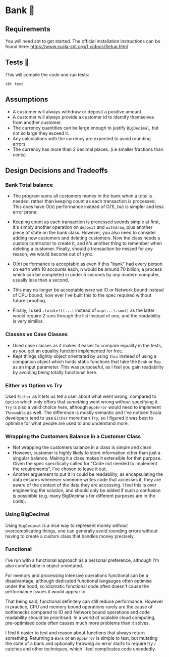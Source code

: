 # Bank 🏧

## Requirements

You will need sbt to get started. The official installation instructions can be found here: https://www.scala-sbt.org/1.x/docs/Setup.html

## Tests 🧪

This will compile the code and run tests:

```
sbt test
```

## Assumptions

- A customer will always withdraw or deposit a positive amount.
- A customer will always provide a customer id to identify themselves from another customer.
- The currency quantities can be large enough to justify `BigDecimal`, but not so large they exceed it.
- Any calculations with the currency are expected to avoid rounding errors.
- The currency has more than 2 decimal places. (i.e smaller fractions than cents)

## Design Decisions and Tradeoffs

### Bank Total balance

- The program sums all customers money in the bank when a total is needed, rather than keeping count as each transaction is processed. This does have O(n) performance instead of O(1), but is simpler and less error prone.

- Keeping count as each transaction is processed sounds simple at first, it's simply another operation on `deposit` and `withdraw`, plus another piece of state on the bank class. However, you also need to consider adding new customers and deleting customers. Now the class needs a custom contructor to create it, and it's another thing to remember when deleting a customer. Finally, should a transaction be missed for any reason, we would become out of sync.

- O(n) performance is acceptable as even if this "bank" had every person on earth with 10 accounts each, n would be around 70 billion, a process which can be completed in under 5 seconds by any modern computer, usually less than a second.

- This may no longer be acceptable were we IO or Network bound instead of CPU bound, how ever I've built this to the spec required without future-proofing.

- Finally, I used `.foldLeft(...)` instead of `map(...).sum()` as the latter would require 2 runs through the list instead of one, and the readability is very similiar.

### Classes vs Case Classes

- Used case classes as it makes it easier to compare equality in the tests, as you get an equality function implemented for free.
- Kept things slightly object orientated by using `this` instead of using a companion object which holds static functions that take the `Bank` or `Map` as an input parameter. This was purposeful, as I feel you gain readability by avoiding being totally functional here.

### Either vs Option vs Try

Used `Either` as it lets us tell a user about what went wrong, compared to `Option` which only offers that _something_ went wrong without specifying it. `Try` is also a valid choice here, although `AppError` would need to implement `Throwable` as well. The difference is mostly semantic and I've noticed Scala developers tend to use `Either` more than `Try`, so I figured it was best to optimise for what people are used to and understand more.

### Wrapping the Customers Balance in a Customer Class

- Not wrapping the customers balance in a class is simple and clean
- However, customer is highly likely to store information other than just a singular balance. Making it a class makes it extensible for that purpose. Given the spec specifically called for "Code not needed to implement the requirements", I've chosen to leave it out.
- Another arguement to put it in could be readability, as encapsulating the data ensures whenever someone writes code that accesses it, they are aware of the context of the data they are accessing. I feel this is over engineering the solution, and should only be added if such a confusion is possbible (e.g. many BigDecimals for different purposes are in the code).

### Using BigDecimal

Using `BigDecimal` is a nice way to represent money without overcomplicating things, one can generally avoid rounding errors without having to create a custom class that handles money precisely.

### Functional

I've run with a functional approach as a personal preference, although I'm also comfortable in object orientated.

For memory and processing intensive operations functional can be a disadvantage, although dedicated functional langauges often optimise under the hood, so idiomatic functional code often doesn't cause the performance issues it would appear to.

That being said, functional definitely can still reduce performance. However in practice, CPU and memory bound operations rarely are the cause of bottlenecks compared to IO and Network bound operations and code readability should be prioritised. In a world of scalable cloud computing, pre-optimised code often causes much more problems than it solves.

I find it easier to test and reason about functions that always return something. Returning a `Bank` or an `AppError` is simple to test, but mutating the state of a bank and optionally throwing an error starts to require try / catches and other techniques, which I feel complicates code uneededly.


